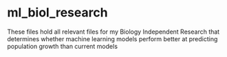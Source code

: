 # ml_biol_research
These files hold all relevant files for my Biology Independent Research that determines whether machine learning models perform better at predicting population growth than current models
